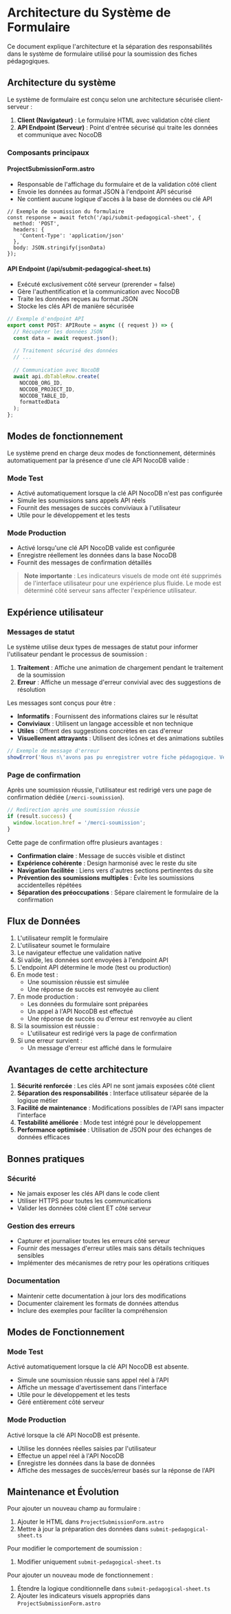 # Architecture du Système de Formulaire

Ce document explique l'architecture et la séparation des responsabilités dans le système de formulaire utilisé pour la soumission des fiches pédagogiques.

## Architecture du système

Le système de formulaire est conçu selon une architecture sécurisée client-serveur :

1. **Client (Navigateur)** : Le formulaire HTML avec validation côté client
2. **API Endpoint (Serveur)** : Point d'entrée sécurisé qui traite les données et communique avec NocoDB

### Composants principaux

#### ProjectSubmissionForm.astro
- Responsable de l'affichage du formulaire et de la validation côté client
- Envoie les données au format JSON à l'endpoint API sécurisé
- Ne contient aucune logique d'accès à la base de données ou clé API

```astro
// Exemple de soumission du formulaire
const response = await fetch('/api/submit-pedagogical-sheet', {
  method: 'POST',
  headers: {
    'Content-Type': 'application/json'
  },
  body: JSON.stringify(jsonData)
});
```

#### API Endpoint (/api/submit-pedagogical-sheet.ts)
- Exécuté exclusivement côté serveur (prerender = false)
- Gère l'authentification et la communication avec NocoDB
- Traite les données reçues au format JSON
- Stocke les clés API de manière sécurisée

```typescript
// Exemple d'endpoint API
export const POST: APIRoute = async ({ request }) => {
  // Récupérer les données JSON
  const data = await request.json();
  
  // Traitement sécurisé des données
  // ...
  
  // Communication avec NocoDB
  await api.dbTableRow.create(
    NOCODB_ORG_ID,
    NOCODB_PROJECT_ID,
    NOCODB_TABLE_ID,
    formattedData
  );
};
```

## Modes de fonctionnement

Le système prend en charge deux modes de fonctionnement, déterminés automatiquement par la présence d'une clé API NocoDB valide :

### Mode Test
- Activé automatiquement lorsque la clé API NocoDB n'est pas configurée
- Simule les soumissions sans appels API réels
- Fournit des messages de succès conviviaux à l'utilisateur
- Utile pour le développement et les tests

### Mode Production
- Activé lorsqu'une clé API NocoDB valide est configurée
- Enregistre réellement les données dans la base NocoDB
- Fournit des messages de confirmation détaillés

> **Note importante** : Les indicateurs visuels de mode ont été supprimés de l'interface utilisateur pour une expérience plus fluide. Le mode est déterminé côté serveur sans affecter l'expérience utilisateur.

## Expérience utilisateur

### Messages de statut

Le système utilise deux types de messages de statut pour informer l'utilisateur pendant le processus de soumission :

1. **Traitement** : Affiche une animation de chargement pendant le traitement de la soumission
2. **Erreur** : Affiche un message d'erreur convivial avec des suggestions de résolution

Les messages sont conçus pour être :
- **Informatifs** : Fournissent des informations claires sur le résultat
- **Conviviaux** : Utilisent un langage accessible et non technique
- **Utiles** : Offrent des suggestions concrètes en cas d'erreur
- **Visuellement attrayants** : Utilisent des icônes et des animations subtiles

```javascript
// Exemple de message d'erreur
showError('Nous n\'avons pas pu enregistrer votre fiche pédagogique. Veuillez vérifier votre connexion internet et réessayer.');
```

### Page de confirmation

Après une soumission réussie, l'utilisateur est redirigé vers une page de confirmation dédiée (`/merci-soumission`).

```javascript
// Redirection après une soumission réussie
if (result.success) {
  window.location.href = '/merci-soumission';
}
```

Cette page de confirmation offre plusieurs avantages :
- **Confirmation claire** : Message de succès visible et distinct
- **Expérience cohérente** : Design harmonisé avec le reste du site
- **Navigation facilitée** : Liens vers d'autres sections pertinentes du site
- **Prévention des soumissions multiples** : Évite les soumissions accidentelles répétées
- **Séparation des préoccupations** : Sépare clairement le formulaire de la confirmation

## Flux de Données

1. L'utilisateur remplit le formulaire
2. L'utilisateur soumet le formulaire
3. Le navigateur effectue une validation native
4. Si valide, les données sont envoyées à l'endpoint API
5. L'endpoint API détermine le mode (test ou production)
6. En mode test :
   - Une soumission réussie est simulée
   - Une réponse de succès est renvoyée au client
7. En mode production :
   - Les données du formulaire sont préparées
   - Un appel à l'API NocoDB est effectué
   - Une réponse de succès ou d'erreur est renvoyée au client
8. Si la soumission est réussie :
   - L'utilisateur est redirigé vers la page de confirmation
9. Si une erreur survient :
   - Un message d'erreur est affiché dans le formulaire

## Avantages de cette architecture

1. **Sécurité renforcée** : Les clés API ne sont jamais exposées côté client
2. **Séparation des responsabilités** : Interface utilisateur séparée de la logique métier
3. **Facilité de maintenance** : Modifications possibles de l'API sans impacter l'interface
4. **Testabilité améliorée** : Mode test intégré pour le développement
5. **Performance optimisée** : Utilisation de JSON pour des échanges de données efficaces

## Bonnes pratiques

### Sécurité
- Ne jamais exposer les clés API dans le code client
- Utiliser HTTPS pour toutes les communications
- Valider les données côté client ET côté serveur

### Gestion des erreurs
- Capturer et journaliser toutes les erreurs côté serveur
- Fournir des messages d'erreur utiles mais sans détails techniques sensibles
- Implémenter des mécanismes de retry pour les opérations critiques

### Documentation
- Maintenir cette documentation à jour lors des modifications
- Documenter clairement les formats de données attendus
- Inclure des exemples pour faciliter la compréhension

## Modes de Fonctionnement

### Mode Test

Activé automatiquement lorsque la clé API NocoDB est absente.

- Simule une soumission réussie sans appel réel à l'API
- Affiche un message d'avertissement dans l'interface
- Utile pour le développement et les tests
- Géré entièrement côté serveur

### Mode Production

Activé lorsque la clé API NocoDB est présente.

- Utilise les données réelles saisies par l'utilisateur
- Effectue un appel réel à l'API NocoDB
- Enregistre les données dans la base de données
- Affiche des messages de succès/erreur basés sur la réponse de l'API

## Maintenance et Évolution

Pour ajouter un nouveau champ au formulaire :

1. Ajouter le HTML dans `ProjectSubmissionForm.astro`
2. Mettre à jour la préparation des données dans `submit-pedagogical-sheet.ts`

Pour modifier le comportement de soumission :

1. Modifier uniquement `submit-pedagogical-sheet.ts`

Pour ajouter un nouveau mode de fonctionnement :

1. Étendre la logique conditionnelle dans `submit-pedagogical-sheet.ts`
2. Ajouter les indicateurs visuels appropriés dans `ProjectSubmissionForm.astro` 